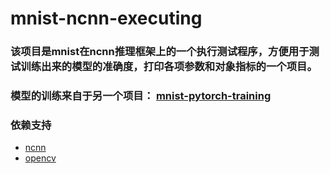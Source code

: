 # mnist-ncnn-executing

### 该项目是mnist在ncnn推理框架上的一个执行测试程序，方便用于测试训练出来的模型的准确度，打印各项参数和对象指标的一个项目。

### 模型的训练来自于另一个项目： [mnist-pytorch-training](https://github.com/siren-ocean/mnist-pytorch-training)


### 依赖支持
* [ncnn](https://github.com/Tencent/ncnn)
* [opencv](https://opencv.org/)



